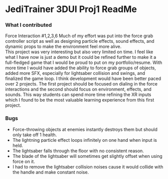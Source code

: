 # JediTrainer 3DUI Proj1 ReadMe

### What I contributed
Force Interaction #1,2,3,6
Much of my effort was put into the force grab controller script as well as designing particle effects, sound effects, and dynamic props to make the environment feel more alive.
<br>
This project was very interesting but also very limited on time. I feel like what I have now is just a demo but it could be refined further to make it a full-fledged game that I would be proud to put on my portfolio/resume. With more time I would have added the ability to force grab groups of objects, added more SFX, especially for lightsaber collision and swings, and finalized the game loop. I think development would have been better paced over 2 projects. The first project should be focused on dialing in the force interactions and the second should focus on environment, effects, and sounds. This way students can spend more time refining the XR inputs which I found to be the most valuable learning experience from this first project.

### Bugs
* Force-throwing objects at enemies instantly destroys them but should only take off 1 health. 
* The lightning particle effect loops infinitely on one hand when input is held.
* The lightsaber falls through the floor with no consistent reason.
* The blade of the lightsaber will sometimes get slightly offset when using force on it.
* I had to remove the lightsaber collision noises cause it would collide with the handle and make constant noise.
